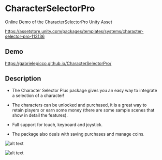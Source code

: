 # CharacterSelectorPro

Online Demo of the CharacterSelectorPro Unity Asset

https://assetstore.unity.com/packages/templates/systems/character-selector-pro-113136

## Demo

https://gabrielepicco.github.io/CharacterSelectorPro/

## Description

- The Character Selector Plus package gives you an easy way to integrate a selection of a character!

- The characters can be unlocked and purchased, it is a great way to retain players or earn some money (there are some sample scenes that show in detail the features).

- Full support for touch, keyboard and joystick.

- The package also deals with saving purchases and manage coins.


![alt text](https://assetstorev1-prd-cdn.unity3d.com/key-image/877990aa-7468-47e0-80af-8829cb47fca1.webp)

![alt text](https://assetstorev1-prd-cdn.unity3d.com/package-screenshot/e4b1518f-3a68-4bc4-97f5-40ca146694eb.webp)


